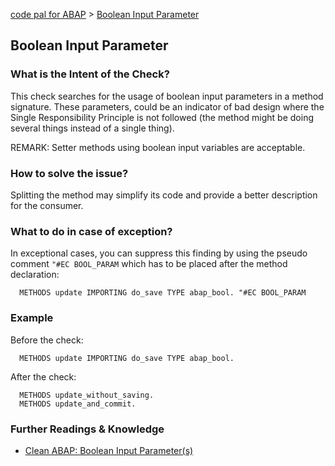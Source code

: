 [code pal for ABAP](../README.md) > [Boolean Input Parameter](boolean-input-parameter.md)

## Boolean Input Parameter

### What is the Intent of the Check?

This check searches for the usage of boolean input parameters in a method signature. These parameters, could be an indicator of bad design where the Single Responsibility Principle is not followed (the method might be doing several things instead of a single thing).   

REMARK: Setter methods using boolean input variables are acceptable.

### How to solve the issue?

Splitting the method may simplify its code and provide a better description for the consumer.

### What to do in case of exception?

In exceptional cases, you can suppress this finding by using the pseudo comment `"#EC BOOL_PARAM` which has to be placed after the method declaration:

```abap
  METHODS update IMPORTING do_save TYPE abap_bool. "#EC BOOL_PARAM
```

### Example

Before the check:

```abap
  METHODS update IMPORTING do_save TYPE abap_bool.
```

After the check:

```abap
  METHODS update_without_saving.
  METHODS update_and_commit.
```

### Further Readings & Knowledge

* [Clean ABAP: Boolean Input Parameter(s)](https://github.com/SAP/styleguides/blob/main/clean-abap/CleanABAP.md#split-method-instead-of-boolean-input-parameter)
